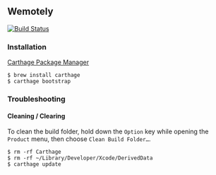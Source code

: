 ## Wemotely

[![Build Status](https://www.bitrise.io/app/d6336a05ac3d18e8/status.svg?token=NbiHC7raPaifR6JzVza_fA&branch=splitview)](https://www.bitrise.io/app/d6336a05ac3d18e8)

### Installation

[Carthage Package Manager](https://github.com/Carthage/Carthage)

```
$ brew install carthage
$ carthage bootstrap
```

### Troubleshooting

#### Cleaning / Clearing

To clean the build folder, hold down the `Option` key while opening the `Product` menu, then choose `Clean Build Folder…`.

```
$ rm -rf Carthage
$ rm -rf ~/Library/Developer/Xcode/DerivedData
$ carthage update
```

